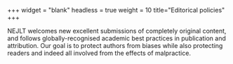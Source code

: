 +++
widget = "blank"
headless = true
weight = 10
title="Editorical policies"
+++

NEJLT welcomes new excellent submissions of completely original content, and follows globally-recognised academic best practices in  publication and attribution. Our goal is to protect authors from biases while also protecting readers and indeed all involved from the effects of malpractice.